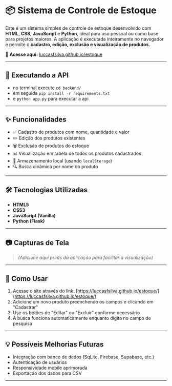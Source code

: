 # 📦 Sistema de Controle de Estoque
 
 Este é um sistema simples de controle de estoque desenvolvido com **HTML**, **CSS**, **JavaScript** e **Python**, ideal para uso pessoal ou como base para projetos maiores. A aplicação é executada inteiramente no navegador e permite o **cadastro, edição, exclusão e visualização de produtos**.
 
 🔗 **Acesse aqui:** [luccasfsilva.github.io/estoque](https://luccasfsilva.github.io/estoque)
 
 ---
  ## 🚀 Executando a API

 - no terminal execute `cd backend/`
 - em seguida `pip install -r requirements.txt`
 - e `python app.py` para executar a api

 ---

 ## ✨ Funcionalidades
 
 - ✅ Cadastro de produtos com nome, quantidade e valor
 - ✏️ Edição dos produtos existentes
 - 🗑️ Exclusão de produtos do estoque
 - 📊 Visualização em tabela de todos os produtos cadastrados
 - 💾 Armazenamento local (usando `localStorage`)
 - 🔍 Busca dinâmica por nome do produto
 
 ---
 
 ## 🛠️ Tecnologias Utilizadas
 
 - **HTML5**
 - **CSS3**
 - **JavaScript (Vanilla)**
 - **Python (Flask)**
 
 ---
 
 ## 📷 Capturas de Tela
 
 > *(Adicione aqui prints da aplicação para facilitar a visualização)*
 
 ---
 
 ## 🚀 Como Usar
 
 1. Acesse o site através do link: [https://luccasfsilva.github.io/estoque/](https://luccasfsilva.github.io/estoque/)
 2. Adicione um novo produto preenchendo os campos e clicando em "Cadastrar"
 3. Use os botões de "Editar" ou "Excluir" conforme necessário
 4. A busca funciona automaticamente enquanto digita no campo de pesquisa
 
 ---
 
 ## 💡 Possíveis Melhorias Futuras
 
 - Integração com banco de dados (SqLite, Firebase, Supabase, etc.)
 - Autenticação de usuários
 - Responsividade mobile aprimorada
 - Exportação dos dados para CSV
 
 ---
 
